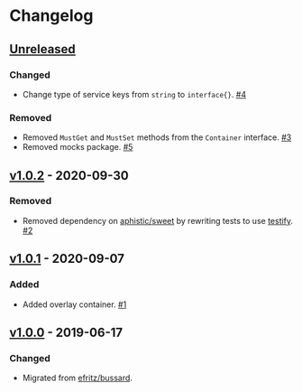 # Changelog

## [Unreleased]

### Changed

- Change type of service keys from `string` to `interface{}`. [#4](https://github.com/go-nacelle/service/pull/4)

### Removed

- Removed `MustGet` and `MustSet` methods from the `Container` interface. [#3](https://github.com/go-nacelle/service/pull/3)
- Removed mocks package. [#5](https://github.com/go-nacelle/service/pull/5)

## [v1.0.2] - 2020-09-30

### Removed

- Removed dependency on [aphistic/sweet](https://github.com/aphistic/sweet) by rewriting tests to use [testify](https://github.com/stretchr/testify). [#2](https://github.com/go-nacelle/service/pull/2)

## [v1.0.1] - 2020-09-07

### Added

- Added overlay container. [#1](https://github.com/go-nacelle/service/pull/1)

## [v1.0.0] - 2019-06-17

### Changed

- Migrated from [efritz/bussard](https://github.com/efritz/bussard).

[Unreleased]: https://github.com/go-nacelle/service/compare/v1.0.2...HEAD
[v1.0.0]: https://github.com/go-nacelle/service/releases/tag/v1.0.0
[v1.0.1]: https://github.com/go-nacelle/service/compare/v1.0.0...v1.0.1
[v1.0.2]: https://github.com/go-nacelle/service/compare/v1.0.1...v1.0.2
